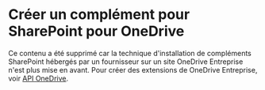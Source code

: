 
# Créer un complément pour SharePoint pour OneDrive

Ce contenu a été supprimé car la technique d'installation de compléments SharePoint hébergés par un fournisseur sur un site OneDrive Entreprise n'est plus mise en avant. Pour créer des extensions de OneDrive Entreprise, voir  [API OneDrive](https://dev.onedrive.com/).




